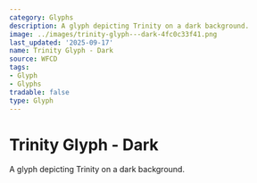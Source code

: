 ```yaml
---
category: Glyphs
description: A glyph depicting Trinity on a dark background.
image: ../images/trinity-glyph---dark-4fc0c33f41.png
last_updated: '2025-09-17'
name: Trinity Glyph - Dark
source: WFCD
tags:
- Glyph
- Glyphs
tradable: false
type: Glyph
---
```


# Trinity Glyph - Dark

A glyph depicting Trinity on a dark background.

